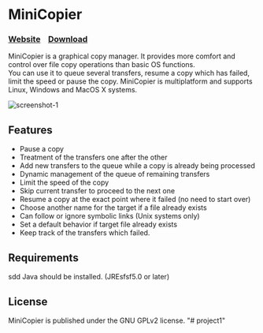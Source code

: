 # MiniCopier

### [Website](http://www.adriancourreges.com/projects/minicopier/)&nbsp;&nbsp;&nbsp;&nbsp;[Download](http://www.adriancourreges.com/projects/minicopier/#dl-section)&nbsp;&nbsp;&nbsp;&nbsp;

MiniCopier is a graphical copy manager. It provides more comfort and control over file copy operations than basic OS functions.  
You can use it to queue several transfers, resume a copy which has failed, limit the speed or pause the copy.
MiniCopier is multiplatform and supports Linux, Windows and MacOS X systems.

![screenshot-1](http://www.adriancourreges.com/projects/minicopier/minicopier-0.5-screen2.png)

## Features

* Pause a copy
* Treatment of the transfers one after the other
* Add new transfers to the queue while a copy is already being processed
* Dynamic management of the queue of remaining transfers
* Limit the speed of the copy
* Skip current transfer to proceed to the next one
* Resume a copy at the exact point where it failed (no need to start over)
* Choose another name for the target if a file already exists
* Can follow or ignore symbolic links (Unix systems only)
* Set a default behavior if target file already exists
* Keep track of the transfers which failed.


## Requirements
sdd
Java should be installed. (JREsfsf5.0 or later)

## License

MiniCopier is published under the GNU GPLv2 license. 
"# project1" 
